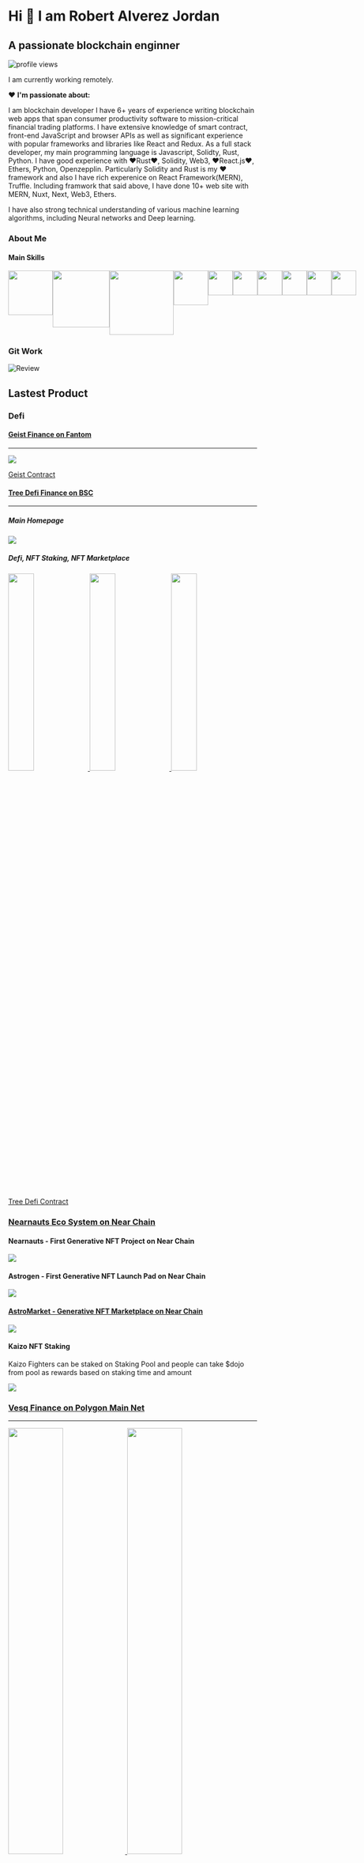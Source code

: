 # Hi 👋 I am Robert Alverez Jordan
## A passionate blockchain enginner
![profile views](./doc/profileview.svg)

I am currently working remotely.

❤️ **I'm passionate about:**

I am blockchain developer
 I have 6+ years of experience writing blockchain web apps that span consumer productivity software to mission-critical financial trading platforms. I have extensive knowledge of smart contract, front-end JavaScript and browser APIs as well as significant experience with popular frameworks and libraries like React and Redux. As a full stack developer, my main programming language is Javascript, Solidty, Rust, Python. I have good experience with ❤️Rust❤️, Solidity, Web3, ❤️React.js❤️, Ethers, Python, Openzepplin. Particularly Solidity and Rust is my ❤️ framework and also I have rich experenice on React Framework(MERN), Truffle. Including framwork that said above, I have done 10+ web site with MERN, Nuxt, Next, Web3, Ethers.

I have also strong technical understanding of various machine learning algorithms, including Neural networks and Deep learning.

### About Me
#### Main Skills
<div style='display: flex; '>
<img src='./doc/rust.png' width='90'>
<img src='./doc/solidity.png' width='115'>
<img src='./doc/moralis.png' width='130'>
<img src='./doc/thegraph.png' width='70'>
<img src='./doc/web3.webp' width='50'>
<img src='./doc/react.svg' width='50'>
<img src='./doc/aws.svg' width='50'>
<img src='./doc/js.svg' width='50'>
<img src='./doc/mongodb.svg' width='50'>
<img src='./doc/mysql.svg' width='50'>
</div>


### Git Work
![Review](./doc/review.svg)

## Lastest Product
### Defi
#### [Geist Finance on Fantom](https://geist.finance/)
---
<a href='https://geist.finance/markets' target='_blank'>
<img src='./project/geist_finance.png'></img>
</a>

[Geist Contract](https://github.com/goldenstar111/Geist-Finance-Contracts)


#### [Tree Defi Finance on BSC](https://treedefi.com/)
---
##### Main Homepage
<a href='https://app.treedefi.com/' target='_blank'>
<img src='./project/treedefi.png'></img>
</a>

##### Defi, NFT Staking, NFT Marketplace
<a href='https://dex.treedefi.com/' target='_blank'>
<img src='./project/treedefi_dex.png' width='32%'></img>
</a>
<a href='https://nft.treedefi.com/' target='_blank'>
<img src='./project/treedefi_marketplace.png' width='32%'></img>
</a>
<a href='https://nft.treedefi.com/merchandise' target='_blank'>
<img src='./project/treedefi_nftstaking.png' width='32%'></img>
</a>

[Tree Defi Contract](https://github.com/goldenstar111/treedefi-contracts)

### [Nearnauts Eco System on Near Chain](https://nearnauts.io/)
#### Nearnauts - First Generative NFT Project on Near Chain
<a href='https://nearnautss.netlify.app/' target='_blank'>
<img src='./project/nearnauts.png'></img>
</a>

#### Astrogen - First Generative NFT Launch Pad on Near Chain
<a href='https://astrogen.io/' target='_blank'>
<img src='./project/astrogen.png'></img>
</a>

#### [AstroMarket - Generative NFT Marketplace on Near Chain](https://astromarket.io/)
<a href='https://astromarket1.netlify.app/' target='_blank'>
<img src='./project/astromarket.png'></img>
</a>

#### Kaizo NFT Staking

Kaizo Fighters can be staked on Staking Pool and people can take $dojo from pool as rewards based on staking time and amount

<a href='https://kaizo-staking.netlify.app/' target='_blank'>
<img src='./project/kaizo_nftstaking.png'></img>
</a>


### [Vesq Finance on Polygon Main Net](https://vesq.io)
---
<a href='https://vesq.io' target='_blank'>
<img src='./project/vesq_home.png' width='47%'></img>
</a>
<a href='https://app.vesq.io' target='_blank'>
<img src='./project/vesq_stake.png' width='47%'></img>
</a>

[Vesq Finance Frontend - React-web3](https://github.com/goldenstar111/VESQ-DAO)

### [Blockchain Domain Name Service on Fantom](https://fantomdomains.io/)
---
#### [FNS](https://fantomdomains.io/)
<a href='https://fantomnameservice.netlify.app/' target='_blank'>
<img src='./project/fns_home.png' width='47%'></img>
</a>
<a href='https://fantomnameservice.netlify.app/search/aaa' target='_blank'>
<img src='./project/fns_search.png' width='47%'></img>
</a>

- [FNS Contract](https://github.com/goldenstar111/FNS-Contract)
- [FNS Subgraph](https://github.com/goldenstar111/FNS-Subgraph)
- [FNS Metadata Service Backend](https://github.com/goldenstar111/Fns-Metadata-Service-Backend)
- [FNS Main Frontend](https://github.com/goldenstar111/FNS-App-Frontend)
- [FNS Deployed Subgraph](https://thegraph.com/hosted-service/subgraph/goldenstar111/fnsindexer)
- [FNS Deployed Contract](https://ftmscan.com/address/0x5BE3c31449306e15B6bc29065Efc4CdCa47C10C8#code)


### [EggPlant NFT Mint on Ethereum](https://eggplantnftmint.netlify.app/)
---
<a href='https://eggplantnftmint.netlify.app/'>
<img src='./project/eggplant_mint.png'></img>
</a>

- [NFT Contract](https://rinkeby.etherscan.io/address/0x5098016A35851F6115816863f436dc3e85d999ED#code)
- [Main Mint Frontend](https://github.com/goldenstar111/EggPlant-NFT-Mint-App)

### [Scorpfion Dragon NFT Marketplace on BSC](https://scorpfionnft.netlify.app/)
---
<a href='https://scorpfionnft.netlify.app/'>
<img src='./project/scorpfion_nftmarketplace.png'></img>
</a>

- [Marketplace Contract](https://github.com/goldenstar111/Scorpfion-NFT-Contract)
- [Marketplace Subgraph]()
- [Marketplace Backend](https://github.com/goldenstar111/Scorpfion-NFT-Marketplace-on-BSC/tree/main/backend)
- [Marketplace indexer]()
- [Marketplace Main Frontend](https://github.com/goldenstar111/Scorpfion-NFT-Marketplace-on-BSC/tree/main/frontend)


### Staking
#### [Bonsai NFT Staking](https://bonsaidefi.netlify.app/)
---
<a href='https://bonsaidefi.netlify.app/'>
<img src='./project/bonsai_nftstaking.png'></img>
</a>

- [Src](https://github.com/goldenstar111/Bonsai-NFT-Staking-App)
- [Deployed Satking Contract](https://github.com/goldenstar111/Bonsai-NFT-Staking-Contract)

#### [Satin Token Staking on BSC](https://satintoken.com/)
---
<a href='https://satintoken.com/'>
<img src='./project/satin_home.png' width='48%'></img>
</a>
<a href='https://satinsafe.space/'>
<img src='./project/satin_staking.png' width='48%'></img>
</a>

- [Src](https://github.com/goldenstar111/Satin-Staking-on-BSC)
- [Deployed Satking Contract](https://bscscan.com/address/0x66EDd71A2b816964b77351e25aD456dC50aEea42#code)

#### [Avax Fomo Staking on Avax Chain](https://avaxfomo.netlify.app/)
---
<a href='https://avaxfomo.netlify.app/'>
<img src='./project/avax_staking.png'></img>
</a>

- [Deployed Satking Contract](https://testnet.snowtrace.io/address/0xa7557a35fd52cd6b09ec71db2e3bfd76b5455a9c)

#### [MMX Staking on Harmony Chain]()
---
<a href='https://stakemmx.herokuapp.com/'>
<img src='./project/mmx_staking.png'></img>
</a>

- [Deployed Satking Contract](https://explorer.harmony.one/address/0xe908142aeb76358abd0d0d0f62ee7ed982be1c75?activeTab=7)

### Presale Site
#### [Atari Token Presale](https://atarichain.com/)
---
<a href='https://defi.atarichain.com/'>
<img src='./project/atari_presale.png'></img>
</a>

- [Contract Address](https://etherscan.io/address/0x1afebf01f5ee7195c7044939e20e2fac6a60b18f#code)

#### [Benoit Token Presale](http://followupcoinpresale.com/)
---
<a href='http://followupcoinpresale.com/'>
<img src='./project/benoit_presale.png'></img>
</a>

- [Src](https://github.com/goldenstar111/FollowUpCoin-Presale)
- [Contract Address](https://bscscan.com/address/0x8e35826b6B94D1Eb418Ff02415Db4c2A65a0bcBE#code)

### Blockchain Bot
---
- [Flashloan Arbitrage Bot](https://github.com/goldenstar111/Arbitrage-Bot-Between-Uniswap-and-Sushiswap)
- [Coin AddLiquidity Frontrun Attack Bot](https://github.com/goldenstar111/Sandwitch-Bot-on-Eth-Python)
- [Sandwich Bot](https://github.com/goldenstar111/Sandwitch-Bot-on-Eth-Python)
- [Pancake Prediction Betting Bot](https://github.com/goldenstar111/Prediction-Betting-Bot)
- [PinkSale Trending Bot](https://github.com/goldenstar111/PinkSale-Trending-Bot)
- [Sniper Bot](https://github.com/goldenstar111/BSC-Mempool-Sniper-Bot)
- [NFT Rarity Sniper Bot on Opensea](https://github.com/goldenstar111/NFT-Sniper-bot)
- [Frontrun Attack Bot](https://github.com/goldenstar111/Pancakeswap-Frontrun-JS-Script)

### Contact Me
#### Social Link
<div style='display: flex; '>
<img src='./doc/linkedin.png' width='90' title='+12098134202'>
<img src='./doc/twitter.png' width='100' title='+12098134202'>
</div>

#### Telecommunication
<div style='display: flex; '>
<a href='mailto:+12098134202' target='_blank' width='100'>
<img src='./doc/phone.svg' width='100' title='+12098134202'>
</a>
<a href='mailto:jordanrobert443@gmail.com' target='_blank' width='100'>
<img src='./doc/mail.svg' width='100' title='jordanrobert443@gmail.com'>
</a>
<a href='https://join.skype.com/invite/NffEWcmhlBAM' target='_blank' width='100'>
<img src='./doc/skype.svg' width='100' title='live:.cid.fd8ced07bdabb2c3'>
</a>
<a href='https://t.me/@goldenstar11111' target='_blank' width='100'>
<img src='./doc/telegram.svg' width='132' title='goldenstar11111'>
</a>
<a href='https://discordapp.com/users/CryptoSuper#4847' target='_blank' width='100'>
<img src='./doc/discord.svg' width='118' title='CryptoSuper#4847'>
</a>
<a href='https://wa.me/12098134202' target='_blank' width='100'>
<img src='./doc/whatsapp.png' width='100' title='+12098134202'>
</a>
</div>

<!--
**goldenstar111/goldenstar111** is a ✨ _special_ ✨ repository because its `README.md` (this file) appears on your GitHub profile.

Here are some ideas to get you started:

- 🔭 I’m currently working on ...
- 🌱 I’m currently learning ...
- 👯 I’m looking to collaborate on ...
- 🤔 I’m looking for help with ...
- 💬 Ask me about ...
- 📫 How to reach me: ...
- 😄 Pronouns: ...
- ⚡ Fun fact: ...
-->
